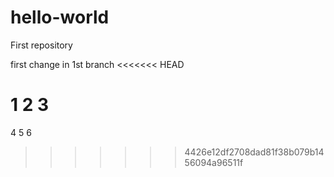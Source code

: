 # hello-world
First repository

first change in 1st branch
<<<<<<< HEAD

 1 2 3
=======
4 5 6
>>>>>>> 4426e12df2708dad81f38b079b1456094a96511f
